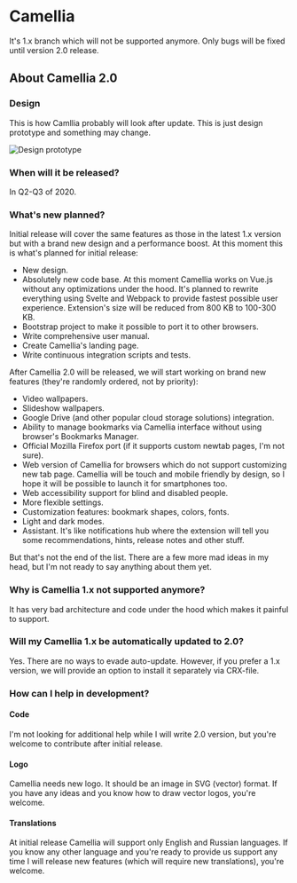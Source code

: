 # Camellia

It's 1.x branch which will not be supported anymore. Only bugs will be fixed until version 2.0 release.

## About Camellia 2.0

### Design

This is how Camllia probably will look after update. This is just design prototype and something may change.

![Design prototype](https://user-images.githubusercontent.com/12474739/67635361-3279a200-f8d7-11e9-9113-bac1c3c0a83d.png)

### When will it be released?

In Q2-Q3 of 2020.

### What's new planned?

Initial release will cover the same features as those in the latest 1.x version but with a brand new design and a performance boost. At this moment this is what's planned for initial release:

* New design.
* Absolutely new code base. At this moment Camellia works on Vue.js without any optimizations under the hood. It's planned to rewrite everything using Svelte and Webpack to provide fastest possible user experience. Extension's size will be reduced from 800 KB to 100-300 KB. 
* Bootstrap project to make it possible to port it to other browsers.
* Write comprehensive user manual.
* Create Camellia's landing page.
* Write continuous integration scripts and tests.

After Camellia 2.0 will be released, we will start working on brand new features (they're randomly ordered, not by priority):

* Video wallpapers.
* Slideshow wallpapers.
* Google Drive (and other popular cloud storage solutions) integration.
* Ability to manage bookmarks via Camellia interface without using browser's Bookmarks Manager.
* Official Mozilla Firefox port (if it supports custom newtab pages, I'm not sure).
* Web version of Camellia for browsers which do not support customizing new tab page. Camellia will be touch and mobile friendly by design, so I hope it will be possible to launch it for smartphones too.
* Web accessibility support for blind and disabled people. 
* More flexible settings.
* Customization features: bookmark shapes, colors, fonts.
* Light and dark modes.
* Assistant. It's like notifications hub where the extension will tell you some recommendations, hints, release notes and other stuff.

But that's not the end of the list. There are a few more mad ideas in my head, but I'm not ready to say anything about them yet.

### Why is Camellia 1.x not supported anymore?

It has very bad architecture and code under the hood which makes it painful to support.

### Will my Camellia 1.x be automatically updated to 2.0?

Yes. There are no ways to evade auto-update. However, if you prefer a 1.x version, we will provide an option to install it separately via CRX-file.

### How can I help in development?

#### Code

I'm not looking for additional help while I will write 2.0 version, but you're welcome to contribute after initial release.

#### Logo

Camellia needs new logo. It should be an image in SVG (vector) format. If you have any ideas and you know how to draw vector logos, you're welcome.

#### Translations

At initial release Camellia will support only English and Russian languages. If you know any other language and you're ready to provide us support any time I will release new features (which will require new translations), you're welcome. 
